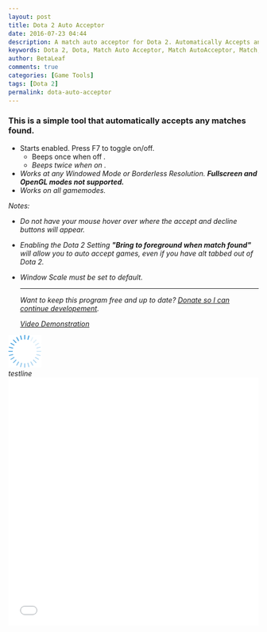 ```yaml
---
layout: post
title: Dota 2 Auto Acceptor
date: 2016-07-23 04:44
description: A match auto acceptor for Dota 2. Automatically Accepts any matches found.
keywords: Dota 2, Dota, Match Auto Acceptor, Match AutoAcceptor, Match, Auto, Acceptor, Dota 2 Match Auto Acceptor, Dota 2 Match AutoAcceptor, Dota Match Auto Acceptor, Dota Match AutoAcceptor, Automatic
author: BetaLeaf
comments: true
categories: [Game Tools]
tags: [Dota 2]
permalink: dota-auto-acceptor
---
```


### This is a simple tool that automatically accepts any matches found.  

  - Starts enabled. Press F7 to toggle on/off.  
    - Beeps once when off <i class="fa fa-toggle-off"/>.  
    - Beeps twice when on <i class="fa fa-toggle-on"/>.  
  - Works at any Windowed Mode or Borderless Resolution. **Fullscreen and OpenGL modes not supported.**  
  - Works on all gamemodes.  

Notes:  

  - Do not have your mouse hover over where the accept and decline buttons will appear.  
  - Enabling the Dota 2 Setting **"Bring to foreground when match found"** will allow you to auto accept games, even if you have alt tabbed out of Dota 2.  
  - Window Scale must be set to default.  
  
	---  
	
	Want to keep this program free and up to date? [Donate so I can continue developement](https://shop.betaleaf.net/item/donate).  
	
	<a href="https://www.youtube.com/watch?v=KQzyCS31Zg0">Video Demonstration</a>

<script>
var repository = "Dota-2-Auto-Acceptor"
</script>

<div class="container">
        <div class="row">
            <div class="col-md-4 col-md-offset-4">
                <div class="form form-inline">
                    <div class="form-group">
                        <input style="display: none;" type="text" class="form-control" id="username" placeholder="Github username">
                    </div>
                    <div class="form-group">
                        <input style="display: none;" type="text" class="form-control" id="repository" placeholder="Repository name">
                    </div>
                    <button style="display: none;" class="btn btn-primary" id="get-stats-button">Get the latest release stats!</button>
                </div>
            </div>
        </div>       
        <div class="row" id="stats-result">
        </div>
        <div id="loader-gif">
            <img src="static/img/gif-load.gif">
        </div>
    </div>
    <script type="text/javascript" src="static/js/stats.js"></script>
    testline
	<iframe src="{{ site.url }}/stats.html" width="100%" height="500" frameborder="0" scrolling="yes"></iframe>  
